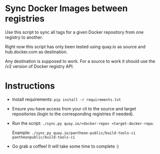 Sync Docker Images between registries
=====================================

Use this script to sync all tags for a given Docker repository from one registry to another.

Right now this script has only been tested using quay.io as source and hub.docker.com as destination.

Any destination is supposed to work. For a source to work it should use the /v2 version of Docker registry API.

# Instructions

- Install requirements: `pip install -r requirements.txt`
- Ensure you have access from your cli to the source and target repositories (login to the corresponding registries if needed).
- Run the script: `./sync.py quay.io/<docker-repo> <target-docker-repo`.

    Example: `./sync.py quay.io/pantheon-public/build-tools-ci pantheonpublic/build-tools-ci`
- Go grab a coffee! It will take some time to complete :)

